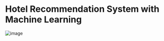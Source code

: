 # Hotel Recommendation System with Machine Learning

![image](https://github.com/Kritarth123-prince/Hotel-Recommendation-System-with-Machine-Learning/assets/57205613/ec00f2bf-ee5f-4d7b-8264-7a506e33e0dc)
